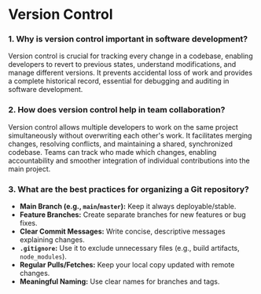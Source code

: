 # Version Control

### 1. Why is version control important in software development?
Version control is crucial for tracking every change in a codebase, enabling developers to revert to previous states, understand modifications, and manage different versions. It prevents accidental loss of work and provides a complete historical record, essential for debugging and auditing in software development.

### 2. How does version control help in team collaboration?
Version control allows multiple developers to work on the same project simultaneously without overwriting each other's work. It facilitates merging changes, resolving conflicts, and maintaining a shared, synchronized codebase. Teams can track who made which changes, enabling accountability and smoother integration of individual contributions into the main project.

### 3. What are the best practices for organizing a Git repository?
* **Main Branch (e.g., `main`/`master`):** Keep it always deployable/stable.
* **Feature Branches:** Create separate branches for new features or bug fixes.
* **Clear Commit Messages:** Write concise, descriptive messages explaining changes.
* **`.gitignore`:** Use it to exclude unnecessary files (e.g., build artifacts, `node_modules`).
* **Regular Pulls/Fetches:** Keep your local copy updated with remote changes.
* **Meaningful Naming:** Use clear names for branches and tags.